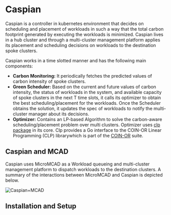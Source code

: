 # Caspian

Caspian is a controller in kubernetes environment that decides on scheduling and placement of workloads in such a way that the total carbon footprint generated by executing the workloads is minimized. Caspian lives in a hub cluster and through a multi-cluster management platform applies its placement and scheduling decisions on workloads to the destination spoke clusters.

Caspian works in a time slotted manner and has the following main components:
- **Carbon Monitoring:** It periodically fetches the predicted values of carbon intensity of spoke clusters.  
- **Green Scheduler:**   Based on the current and future values of carbon intensity, the status of workloads in the system, and available capacity of spoke clusters in the next T time slots, it calls its optimizer to obtain the best scheduling/placement for the workloads.  Once the Scheduler obtains the solution, it updates the spec of workloads to notify the multi-cluster manager about its decisions. 
- **Optimizer:** Contains an LP-based Algorithm to solve the carbon-aware scheduling/placement problem over multi clusters. Optimizer uses [clp package](https://github.com/lanl/clp) in its core. Clp  provides a Go interface to the COIN-OR Linear Programming (CLP) librarywhich is part of the [COIN-OR](https://www.coin-or.org/) suite.


## Caspian and MCAD
Caspian uses MicroMCAD as a Workload queueing and multi-cluster management platform to dispatch workloads to the destination clusters. A summary of the interactions between MicroMCAD and Caspian is depicted below.

![Caspian+MCAD](https://media.github.ibm.com/user/356384/files/6982b6a0-b3ae-4a44-b231-e1eab235963b)

##  Installation and Setup
